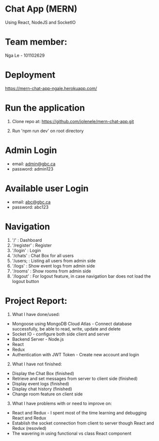 # Chat App (MERN)

Using React, NodeJS and SocketIO

# Team member:

Nga Le - 101102629

# Deployment

https://mern-chat-app-ngale.herokuapp.com/

# Run the application

1. Clone repo at:
   https://github.com/jolenele/mern-chat-app.git

2. Run 'npm run dev' on root directory

# Admin Login

- email: admin@gbc.ca
- password: admin123

# Available user Login

- email: abc@gbc.ca
- password: abc123

# Navigation

1. '/' : Dashboard
2. '/register' : Register
3. '/login' : Login
4. '/chats' : Chat Box for all users
5. '/users; : Listing all users from admin side
6. '/logs' : Show event logs from admin side
7. '/rooms' : Show rooms from admin side
8. '/logout' : For logout feature, in case navigation bar does not load the logout button

# Project Report:

1. What I have done/used:

- Mongoose using MongoDB Cloud Atlas - Connect database successfully, be able to read, write, update and delete
- Socket IO - configure both side client and server
- Backend Server - Node.js
- React
- Redux
- Authentication with JWT Token - Create new account and login

2. What I have not finished:

- Display the Chat Box (finished)
- Retrieve and set messages from server to client side (finished)
- Display event logs (finished)
- Display chat history (finished)
- Change room feature on client side

3. What I have problems with or need to improve on:

- React and Redux - I spent most of the time learning and debugging React and Redux
- Establish the socket connection from client to server though React and Redux (resovled)
- The wavering in using functional vs class React component
